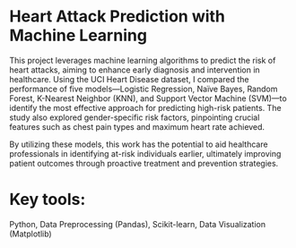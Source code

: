 # Heart Attack Prediction with Machine Learning

This project leverages machine learning algorithms to predict the risk of heart attacks, aiming to enhance early diagnosis and intervention in healthcare. Using the UCI Heart Disease dataset, I compared the performance of five models—Logistic Regression, Naïve Bayes, Random Forest, K-Nearest Neighbor (KNN), and Support Vector Machine (SVM)—to identify the most effective approach for predicting high-risk patients. The study also explored gender-specific risk factors, pinpointing crucial features such as chest pain types and maximum heart rate achieved.

By utilizing these models, this work has the potential to aid healthcare professionals in identifying at-risk individuals earlier, ultimately improving patient outcomes through proactive treatment and prevention strategies.

# Key tools: 
Python, Data Preprocessing (Pandas), Scikit-learn, Data Visualization (Matplotlib)
